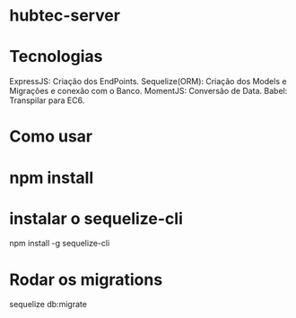 # hubtec-server
# Tecnologias
ExpressJS: Criação dos EndPoints.
Sequelize(ORM): Criação dos Models e Migrações e conexão com o Banco.
MomentJS:  Conversão de Data.
Babel: Transpilar para EC6.
# Como usar

# npm install
# instalar o sequelize-cli  
npm install -g sequelize-cli
# Rodar os migrations   
sequelize db:migrate  


